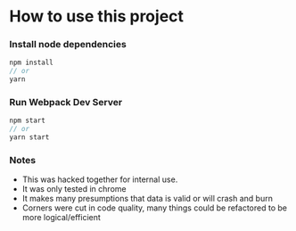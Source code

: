 # How to use this project

### Install node dependencies

```js
npm install
// or
yarn
```

### Run Webpack Dev Server

```js
npm start
// or
yarn start
```

### Notes

- This was hacked together for internal use.
- It was only tested in chrome
- It makes many presumptions that data is valid or will crash and burn
- Corners were cut in code quality, many things could be refactored to be more logical/efficient